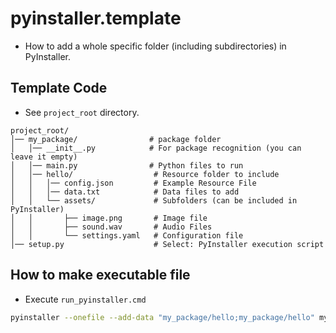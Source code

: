 # pyinstaller.template
- How to add a whole specific folder (including subdirectories) in PyInstaller.

## Template Code
- See `project_root` directory.
```
project_root/
│── my_package/                # package folder
│   │── __init__.py            # For package recognition (you can leave it empty)
│   │── main.py                # Python files to run
│   │── hello/                  # Resource folder to include
│   │   │── config.json         # Example Resource File
│   │   │── data.txt            # Data files to add
│   │   └── assets/             # Subfolders (can be included in PyInstaller)
│   │       ├── image.png       # Image file
│   │       ├── sound.wav       # Audio Files
│   │       └── settings.yaml   # Configuration file
│── setup.py                    # Select: PyInstaller execution script
```

## How to make executable file
- Execute `run_pyinstaller.cmd`
```sh
pyinstaller --onefile --add-data "my_package/hello;my_package/hello" my_package/main.py
```
 
 
